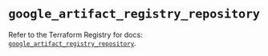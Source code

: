 # `google_artifact_registry_repository`

Refer to the Terraform Registry for docs: [`google_artifact_registry_repository`](https://registry.terraform.io/providers/hashicorp/google/5.18.0/docs/resources/artifact_registry_repository).
